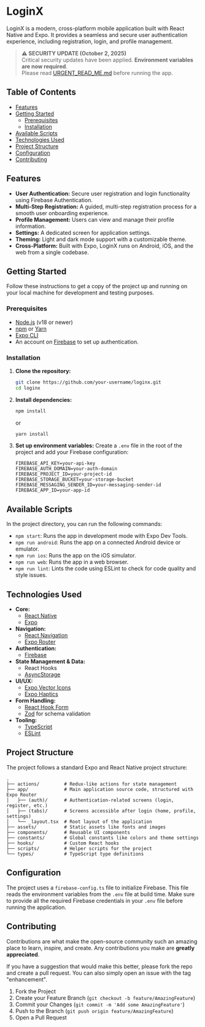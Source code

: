 # LoginX

LoginX is a modern, cross-platform mobile application built with React Native and Expo. It provides a seamless and secure user authentication experience, including registration, login, and profile management.

> **⚠️ SECURITY UPDATE (October 2, 2025)**  
> Critical security updates have been applied. **Environment variables are now required**.  
> Please read [URGENT_READ_ME.md](./URGENT_READ_ME.md) before running the app.

## Table of Contents

- [Features](#features)
- [Getting Started](#getting-started)
  - [Prerequisites](#prerequisites)
  - [Installation](#installation)
- [Available Scripts](#available-scripts)
- [Technologies Used](#technologies-used)
- [Project Structure](#project-structure)
- [Configuration](#configuration)
- [Contributing](#contributing)

## Features

- **User Authentication:** Secure user registration and login functionality using Firebase Authentication.
- **Multi-Step Registration:** A guided, multi-step registration process for a smooth user onboarding experience.
- **Profile Management:** Users can view and manage their profile information.
- **Settings:** A dedicated screen for application settings.
- **Theming:** Light and dark mode support with a customizable theme.
- **Cross-Platform:** Built with Expo, LoginX runs on Android, iOS, and the web from a single codebase.

## Getting Started

Follow these instructions to get a copy of the project up and running on your local machine for development and testing purposes.

### Prerequisites

- [Node.js](https://nodejs.org/) (v18 or newer)
- [npm](https://www.npmjs.com/) or [Yarn](https://yarnpkg.com/)
- [Expo CLI](https://docs.expo.dev/get-started/installation/)
- An account on [Firebase](https://firebase.google.com/) to set up authentication.

### Installation

1. **Clone the repository:**

   ```bash
   git clone https://github.com/your-username/loginx.git
   cd loginx
   ```

2. **Install dependencies:**

   ```bash
   npm install
   ```

   or

   ```bash
   yarn install
   ```

3. **Set up environment variables:**
   Create a `.env` file in the root of the project and add your Firebase configuration:

   ```
   FIREBASE_API_KEY=your-api-key
   FIREBASE_AUTH_DOMAIN=your-auth-domain
   FIREBASE_PROJECT_ID=your-project-id
   FIREBASE_STORAGE_BUCKET=your-storage-bucket
   FIREBASE_MESSAGING_SENDER_ID=your-messaging-sender-id
   FIREBASE_APP_ID=your-app-id
   ```

## Available Scripts

In the project directory, you can run the following commands:

- `npm start`: Runs the app in development mode with Expo Dev Tools.
- `npm run android`: Runs the app on a connected Android device or emulator.
- `npm run ios`: Runs the app on the iOS simulator.
- `npm run web`: Runs the app in a web browser.
- `npm run lint`: Lints the code using ESLint to check for code quality and style issues.

## Technologies Used

- **Core:**
  - [React Native](https://reactnative.dev/)
  - [Expo](https://expo.dev/)
- **Navigation:**
  - [React Navigation](https://reactnavigation.org/)
  - [Expo Router](https://expo.github.io/router/)
- **Authentication:**
  - [Firebase](https://firebase.google.com/)
- **State Management & Data:**
  - React Hooks
  - [AsyncStorage](https://react-native-async-storage.github.io/async-storage/)
- **UI/UX:**
  - [Expo Vector Icons](https://docs.expo.dev/guides/icons/)
  - [Expo Haptics](https://docs.expo.dev/versions/latest/sdk/haptics/)
- **Form Handling:**
  - [React Hook Form](https://react-hook-form.com/)
  - [Zod](https://zod.dev/) for schema validation
- **Tooling:**
  - [TypeScript](https://www.typescriptlang.org/)
  - [ESLint](https://eslint.org/)

## Project Structure

The project follows a standard Expo and React Native project structure:

```
.
├── actions/         # Redux-like actions for state management
├── app/             # Main application source code, structured with Expo Router
│   ├── (auth)/      # Authentication-related screens (login, register, etc.)
│   ├── (tabs)/      # Screens accessible after login (home, profile, settings)
│   └── _layout.tsx  # Root layout of the application
├── assets/          # Static assets like fonts and images
├── components/      # Reusable UI components
├── constants/       # Global constants like colors and theme settings
├── hooks/           # Custom React hooks
├── scripts/         # Helper scripts for the project
└── types/           # TypeScript type definitions
```

## Configuration

The project uses a `firebase-config.ts` file to initialize Firebase. This file reads the environment variables from the `.env` file at build time.
Make sure to provide all the required Firebase credentials in your `.env` file before running the application.

## Contributing

Contributions are what make the open-source community such an amazing place to learn, inspire, and create. Any contributions you make are **greatly appreciated**.

If you have a suggestion that would make this better, please fork the repo and create a pull request. You can also simply open an issue with the tag "enhancement".

1. Fork the Project
2. Create your Feature Branch (`git checkout -b feature/AmazingFeature`)
3. Commit your Changes (`git commit -m 'Add some AmazingFeature'`)
4. Push to the Branch (`git push origin feature/AmazingFeature`)
5. Open a Pull Request
